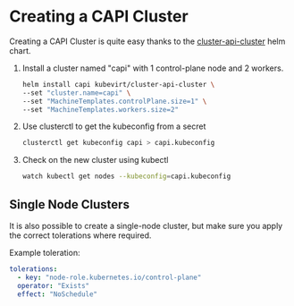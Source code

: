 # Creating a CAPI Cluster

Creating a CAPI Cluster is quite easy thanks to the [cluster-api-cluster](https://github.com/cloudymax/kubevirt-community-stack/tree/main/charts/capi-cluster) helm chart.

1. Install a cluster named "capi" with 1 control-plane node and 2 workers.

	```bash
	helm install capi kubevirt/cluster-api-cluster \
	--set "cluster.name=capi" \
	--set "MachineTemplates.controlPlane.size=1" \
	--set "MachineTemplates.workers.size=2"
	```

2. Use clusterctl to get the kubeconfig from a secret

	```bash
	clusterctl get kubeconfig capi > capi.kubeconfig
	```

3. Check on the new cluster using kubectl

	```bash
	watch kubectl get nodes --kubeconfig=capi.kubeconfig
	```

## Single Node Clusters

It is also possible to create a single-node cluster, but make sure you apply the correct tolerations where required. 

Example toleration:

```yaml
tolerations:
  - key: "node-role.kubernetes.io/control-plane"
  operator: "Exists"
  effect: "NoSchedule"
```
